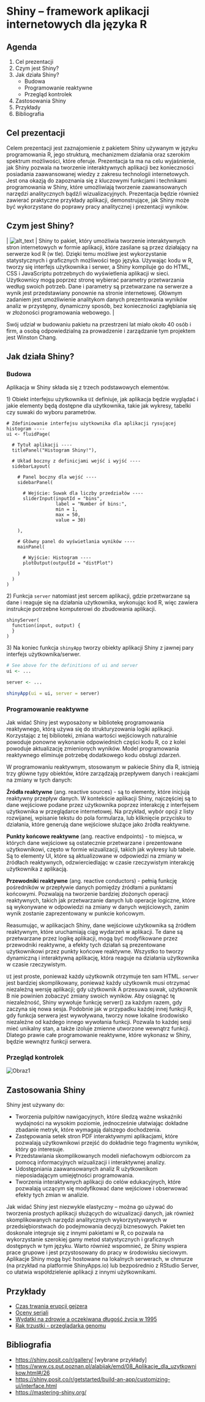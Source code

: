 # Shiny – framework aplikacji internetowych dla języka R

## Agenda 
  1. Cel prezentacji
  2. Czym jest Shiny?
  3. Jak działa Shiny?
     - Budowa
     - Programowanie reaktywne
     - Przegląd kontrolek 
  5. Zastosowania Shiny
  6. Przykłady
  7. Bibliografia

## Cel prezentacji

Celem prezentacji jest zaznajomienie z pakietem Shiny używanym w języku programowania R, jego strukturą, mechanizmem działania oraz szerokim spektrum możliwości, które oferuje. Prezentacja ta ma na celu wyjaśnienie, jak Shiny pozwala na tworzenie interaktywnych aplikacji bez konieczności posiadania zaawansowanej wiedzy z zakresu technologii internetowych. Jest ona okazją do zapoznania się z kluczowymi funkcjami i technikami programowania w Shiny, które umożliwiają tworzenie zaawansowanych narzędzi analitycznych bądź/i wizualizacyjnych. Prezentacja będzie również zawierać praktyczne przykłady aplikacji, demonstrujące, jak Shiny może być wykorzystane do poprawy pracy analitycznej i prezentacji wyników.

## Czym jest Shiny? 

| ![alt_text](https://github.com/KamilSieniu/Shiny---walidacja-modelu/blob/main/logo.png) | Shiny to pakiet, który umożliwia tworzenie interaktywnych stron internetowych w formie aplikacji, które zasilane są przez działający na serwerze kod R (w tle). Dzięki temu możliwe jest wykorzystanie statystycznych i graficznych możliwości tego języka. Używając kodu w R, tworzy się interfejs użytkownika i serwer, a Shiny kompiluje go do HTML, CSS i JavaScriptu potrzebnych do wyświetlenia aplikacji w sieci. Użytkownicy mogą poprzez stronę wybierać parametry przetwarzania według swoich potrzeb. Dane i parametry są przetwarzane na serwerze a wynik jest przedstawiany ponownie na stronie internetowej. Głównym zadaniem jest umożliwienie analitykom danych prezentowania wyników analiz w przystępny, dynamiczny sposób, bez konieczności zagłębiania się w złożoności programowania webowego. |

Swój udział w budowaniu pakietu na przestrzeni lat miało około 40 osób i firm, a osobą odpowiedzialną za prowadzenie i zarządzanie tym projektem jest Winston Chang. 

## Jak działa Shiny?
### Budowa

Aplikacja w Shiny składa się z trzech podstawowych elementów.

1\) Obiekt interfejsu użytkownika ```UI``` definiuje, jak aplikacja będzie wyglądać i jakie elementy będą dostępne dla użytkownika, takie jak wykresy, tabelki czy suwaki do wyboru parametrów. 

``` 
# Zdefiniowanie interfejsu użytkownika dla aplikacji rysującej histogram ----
ui <- fluidPage(

  # Tytuł aplikacji ----
  titlePanel("Histogram Shiny!"),

  # Układ boczny z definicjami wejść i wyjść ----
  sidebarLayout(

    # Panel boczny dla wejść ----
    sidebarPanel(

      # Wejście: Suwak dla liczby przedziałów ----
      sliderInput(inputId = "bins",
                  label = "Number of bins:",
                  min = 1,
                  max = 50,
                  value = 30)

    ),

    # Główny panel do wyświetlania wyników ----
    mainPanel(

      # Wyjście: Histogram ----
      plotOutput(outputId = "distPlot")

    )
  )
)
```

2\) Funkcja ```server``` natomiast jest sercem aplikacji, gdzie przetwarzane są dane i reaguje się na działania użytkownika, wykonując kod R, więc zawiera instrukcje potrzebne komputerowi do zbudowania aplikacji.
```
shinyServer(
  function(input, output) {
  }
)
```

3\) Na koniec funkcja ```shinyApp``` tworzy obiekty aplikacji Shiny z jawnej pary interfejs użytkownika/serwer.
```r
# See above for the definitions of ui and server
ui <- ...

server <- ...

shinyApp(ui = ui, server = server)
```


### Programowanie reaktywne 

Jak widać Shiny jest wyposażony w bibliotekę programowania reaktywnego, którą używa się do strukturyzowania logiki aplikacji. Korzystając z tej biblioteki, zmiana wartości wejściowych naturalnie powoduje ponowne wykonanie odpowiednich części kodu R, co z kolei powoduje aktualizację zmienionych wyników. Model programowania reaktywnego eliminuje potrzebę dodatkowego kodu obsługi zdarzeń. 

W programowaniu reaktywnym, stosowanym w pakiecie Shiny dla R, istnieją trzy główne typy obiektów, które zarządzają przepływem danych i reakcjami na zmiany w tych danych:

**Źródła reaktywne** (ang. reactive sources) - są to elementy, które inicjują reaktywny przepływ danych. W kontekście aplikacji Shiny, najczęściej są to dane wejściowe podane przez użytkownika poprzez interakcję z interfejsem użytkownika w przeglądarce internetowej. Na przykład, wybór opcji z listy rozwijanej, wpisanie tekstu do pola formularza, lub kliknięcie przycisku to działania, które generują dane wejściowe służące jako źródła reaktywne.

**Punkty końcowe reaktywne** (ang. reactive endpoints) - to miejsca, w których dane wejściowe są ostatecznie przetwarzane i prezentowane użytkownikowi, często w formie wizualizacji, takich jak wykresy lub tabele. Są to elementy UI, które są aktualizowane w odpowiedzi na zmiany w źródłach reaktywnych, odzwierciedlając w czasie rzeczywistym interakcję użytkownika z aplikacją.

**Przewodniki reaktywne** (ang. reactive conductors) - pełnią funkcję pośredników w przepływie danych pomiędzy źródłami a punktami końcowymi. Pozwalają na tworzenie bardziej złożonych operacji reaktywnych, takich jak przetwarzanie danych lub operacje logiczne, które są wykonywane w odpowiedzi na zmiany w danych wejściowych, zanim wynik zostanie zaprezentowany w punkcie końcowym.

Reasumując, w aplikacjach Shiny, dane wejściowe użytkownika są źródłem reaktywnym, które uruchamiają ciąg wydarzeń w aplikacji. Te dane są przetwarzane przez logikę aplikacji, mogą być modyfikowane przez przewodniki reaktywne, a efekty tych działań są prezentowane użytkownikowi przez punkty końcowe reaktywne. Wszystko to tworzy dynamiczną i interaktywną aplikację, która reaguje na działania użytkownika w czasie rzeczywistym.

```UI``` jest proste, ponieważ każdy użytkownik otrzymuje ten sam HTML. ```serwer``` jest bardziej skomplikowany, ponieważ każdy użytkownik musi otrzymać niezależną wersję aplikacji; gdy użytkownik A przesuwa suwak, użytkownik B nie powinien zobaczyć zmiany swoich wyników. 
Aby osiągnąć tę niezależność, Shiny wywołuje funkcję server() za każdym razem, gdy zaczyna się nowa sesja. Podobnie jak w przypadku każdej innej funkcji R, gdy funkcja serwera jest wywoływana, tworzy nowe lokalne środowisko niezależne od każdego innego wywołania funkcji. Pozwala to każdej sesji mieć unikalny stan, a także izoluje zmienne utworzone wewnątrz funkcji. Dlatego prawie całe programowanie reaktywne, które wykonasz w Shiny, będzie wewnątrz funkcji serwera. 

### Przegląd kontrolek

![Obraz1](https://github.com/KamilSieniu/Shiny---walidacja-modelu/blob/f42e7d1196f863006e90e02145a057e25066b787/MicrosoftTeams-image.png)

## Zastosowania Shiny

Shiny jest używany do:


* Tworzenia pulpitów nawigacyjnych, które śledzą ważne wskaźniki wydajności na wysokim poziomie, jednocześnie ułatwiając dokładne zbadanie metryk, które wymagają dalszego dochodzenia.
* Zastępowania setek stron PDF interaktywnymi aplikacjami, które pozwalają użytkownikowi przejść do dokładnie tego fragmentu wyników, który go interesuje. 
* Przedstawiania skomplikowanych modeli niefachowym odbiorcom za pomocą informacyjnych wizualizacji i interaktywnej analizy. 
* Udostępniania zaawansowanych analiz R użytkownikom nieposiadającym umiejętności programowania. 
* Tworzenia interaktywnych aplikacji do celów edukacyjnych, które pozwalają uczącym się modyfikować dane wejściowe i obserwować efekty tych zmian w analizie. 

Jak widać Shiny jest niezwykle elastyczny – można go używać do tworzenia prostych aplikacji służących do wizualizacji danych, jak również skomplikowanych narzędzi analitycznych wykorzystywanych w przedsiębiorstwach do podejmowania decyzji biznesowych. Pakiet ten doskonale integruje się z innymi pakietami w R, co pozwala na wykorzystanie szerokiej gamy metod statystycznych i graficznych dostępnych w tym języku. Warto również wspomnieć, że Shiny wspiera prace grupowe i jest przystosowany do pracy w środowisku sieciowym. Aplikacje Shiny mogą być hostowane na lokalnych serwerach, w chmurze (na przykład na platformie ShinyApps.io) lub bezpośrednio z RStudio Server, co ułatwia współdzielenie aplikacji z innymi użytkownikami. 

## Przykłady
* [Czas trwania erupcji gejzera](https://gallery.shinyapps.io/083-front-page/)
* [Oceny seriali](http://mi2.mini.pw.edu.pl:8080/Przewodnik/seriale/)
* [Wydatki na zdrowie a oczekiwana długość życia w 1995](https://gallery.shinyapps.io/182-google-charts/)
* [Rak trzustki - przeglądarka genomu](https://gallery.shinyapps.io/genome_browser/)

## Bibliografia
* https://shiny.posit.co/r/gallery/ [wybrane przykłady]
* https://www.cs.put.poznan.pl/alabijak/emd/08_Aplikacje_dla_uzytkownikow.html#/26
* https://shiny.posit.co/r/getstarted/build-an-app/customizing-ui/interface.html
* https://mastering-shiny.org/
